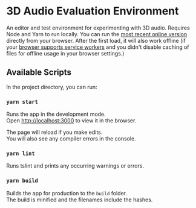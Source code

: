# 3D Audio Evaluation Environment

An editor and test environment for experimenting with 3D audio.
Requires Node and Yarn to run locally.
You can run the [most recent online version](https://niklaskorz.github.io/audio3d/) directly from your browser. After the first load, it will also work offline (if your [browser supports service workers](https://caniuse.com/#feat=serviceworkers) and you didn't disable caching of files for offline usage in your browser settings.)

## Available Scripts

In the project directory, you can run:

### `yarn start`

Runs the app in the development mode.<br>
Open [http://localhost:3000](http://localhost:3000) to view it in the browser.

The page will reload if you make edits.<br>
You will also see any compiler errors in the console.

### `yarn lint`

Runs tslint and prints any occurring warnings or errors.

### `yarn build`

Builds the app for production to the `build` folder.<br>
The build is minified and the filenames include the hashes.
